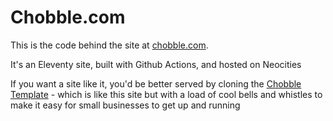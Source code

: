 # Chobble.com

This is the code behind the site at [chobble.com](https://chobble.com).

It's an Eleventy site, built with Github Actions, and hosted on Neocities

If you want a site like it, you'd be better served by cloning the [Chobble Template](https://chobble.com/services/chobble-template) - which is like this site but with a load of cool bells and whistles to make it easy for small businesses to get up and running
